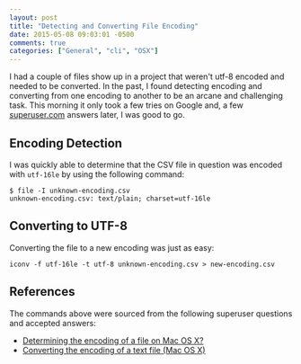 ```yaml
---
layout: post
title: "Detecting and Converting File Encoding"
date: 2015-05-08 09:03:01 -0500
comments: true
categories: ["General", "cli", "OSX"]
---
```


I had a couple of files show up in a project that weren't utf-8 encoded and
needed to be converted. In the past, I found detecting encoding and converting
from one encoding to another to be an arcane and challenging task. This morning
it only took a few tries on Google and, a few [superuser.com](https://superuser.com)
answers later, I was good to go.

## Encoding Detection

I was quickly able to determine that the CSV file in question was encoded with `utf-16le` by using the following command:

```
$ file -I unknown-encoding.csv
unknown-encoding.csv: text/plain; charset=utf-16le
```


## Converting to UTF-8

Converting the file to a new encoding was just as easy:

```
iconv -f utf-16le -t utf-8 unknown-encoding.csv > new-encoding.csv
```

## References

The commands above were sourced from the following superuser questions and accepted answers:

* [Determining the encoding of a file on Mac OS X?](http://superuser.com/questions/151972/determining-the-encoding-of-a-file-on-mac-os-x)
* [Converting the encoding of a text file (Mac OS X)](http://superuser.com/questions/151981/converting-the-encoding-of-a-text-file-mac-os-x)
